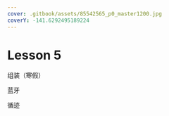 ```yaml
---
cover: .gitbook/assets/85542565_p0_master1200.jpg
coverY: -141.6292495189224
---
```


# Lesson 5

组装（寒假）

蓝牙

循迹
